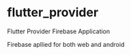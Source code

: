 # flutter_provider

Flutter Provider Firebase Application

Firebase apllied for both web and android 
